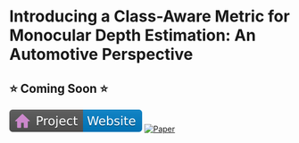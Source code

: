 # Introducing a Class-Aware Metric for Monocular Depth Estimation: An Automotive Perspective

## ⭐ Coming Soon ⭐

[![Website](docs/badges/badge-website.svg)](https://leisemann.github.io/ca_mmde/)
[![Paper](https://img.shields.io/badge/arXiv-PDF-b31b1b)](https://arxiv.org/abs/2409.04086)